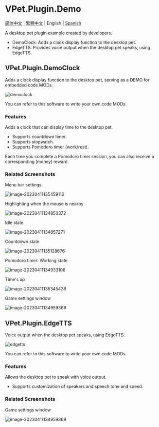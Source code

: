# VPet.Plugin.Demo

[简体中文](./README.md) | [繁體中文](./README_zht.md) | English | [Spanish](./README_es.md)

A desktop pet plugin example created by developers.
* DemoClock: Adds a clock display function to the desktop pet.
* EdgeTTS: Provides voice output when the desktop pet speaks, using EdgeTTS.

## VPet.Plugin.DemoClock
Adds a clock display function to the desktop pet, serving as a DEMO for embedded code MODs.

![democlock](democlock.png)

You can refer to this software to write your own code MODs.

### Features

Adds a clock that can display time to the desktop pet.

* Supports countdown timer.
* Supports stopwatch.
* Supports Pomodoro timer (work/rest).

Each time you complete a Pomodoro timer session, you can also receive a corresponding [money] reward.

### Related Screenshots

Menu bar settings

![image-20230411135459116](README.assets/image-20230411135459116.png)

Highlighting when the mouse is nearby

![image-20230411134850372](README.assets/image-20230411134850372.png)

Idle state

![image-20230411134857271](README.assets/image-20230411134857271.png)

Countdown state

![image-20230411135128676](README.assets/image-20230411135128676.png)

Pomodoro timer: Working state

![image-20230411134933108](README.assets/image-20230411134933108.png)

Time's up

![image-20230411135345438](README.assets/image-20230411135345438.png)

Game settings window

![image-20230411134959369](README.assets/image-20230411134959369.png)

## VPet.Plugin.EdgeTTS

Voice output when the desktop pet speaks, using EdgeTTS.

![edgetts](edgetts.png)

You can refer to this software to write your own code MODs.

### Features

Allows the desktop pet to speak with voice output.

* Supports customization of speakers and speech tone and speed.

### Related Screenshots

Game settings window

![image-20230411134959369](README.assets/image-20230411134959369.png)

